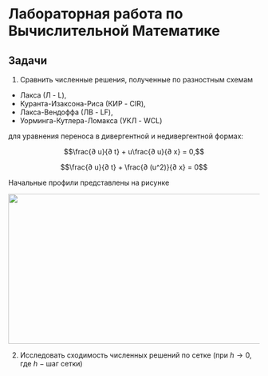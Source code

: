 # Лабораторная работа по Вычислительной Математике

## Задачи

1) Сравнить численные решения, полученные по разностным схемам 
* Лакса (Л - L), 
* Куранта-Изаксона-Риса (КИР - CIR), 
* Лакса-Вендоффа (ЛВ - LF), 
* Уорминга-Кутлера-Ломакса (УКЛ - WCL)

для уравнения переноса в дивергентной и недивергентной формах:

$$\frac{∂ u}{∂ t} + u\frac{∂ u}{∂ x} = 0,$$

$$\frac{∂ u}{∂ t} + \frac{∂ (u^2)}{∂ x} = 0$$

Начальные профили представлены на рисунке

<p align=center><img src="./graph.png" height=300 width=800></p>

2) Исследовать сходимость численных решений по сетке (при $h → 0$, где $h$ $-$ шаг сетки)
